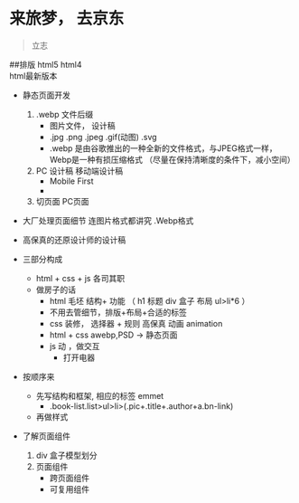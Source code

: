 # 来旅梦， 去京东
> 立志


##排版 html5    html4  
html最新版本

- 静态页面开发
    1. .webp    文件后缀
       - 图片文件， 设计稿
       - .jpg .png .jpeg .gif(动图) .svg
       - .webp 是由谷歌推出的一种全新的文件格式，与JPEG格式一样，Webp是一种有损压缩格式 （尽量在保持清晰度的条件下，减小空间）
    2. PC 设计稿    移动端设计稿
        - Mobile First
        -    
    3. 切页面  PC页面

- 大厂处理页面细节 连图片格式都讲究   .Webp格式
- 高保真的还原设计师的设计稿
- 三部分构成
    - html + css + js 各司其职
    - 做房子的话
        - html 毛坯 结构+ 功能 （ h1 标题 div 盒子 布局 ul>li*6 ）
         - 不用去管细节，排版+布局+合适的标签
        - css 装修， 选择器 + 规则 高保真 动画 animation
        - html + css awebp,PSD -> 静态页面
        - js 动 ，做交互
            - 打开电器 

- 按顺序来
    - 先写结构和框架, 相应的标签  emmet
        - .book-list.list>ul>li>(.pic+.title+.author+a.bn-link)
    - 再做样式 

- 了解页面组件
    1. div 盒子模型划分
    2. 页面组件  
        - 跨页面组件
        - 可复用组件